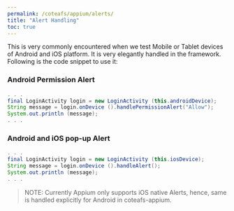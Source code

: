 ```yaml
---
permalink: /coteafs/appium/alerts/
title: "Alert Handling"
toc: true
---
```


This is very commonly encountered when we test Mobile or Tablet devices of Android and iOS platform. It is very elegantly handled in the framework. Following is the code snippet to use it:

### Android Permission Alert

```java
. . .
final LoginActivity login = new LoginActivity (this.androidDevice);
String message = login.onDevice ().handlePermissionAlert("Allow");
System.out.println (message);
. . .
```

### Android and iOS pop-up Alert

```java
. . .
final LoginActivity login = new LoginActivity (this.iosDevice);
String message = login.onDevice ().handleAlert();
System.out.println (message);
. . .
```

> NOTE:
Currently Appium only supports iOS native Alerts, hence, same is handled explicitly for Android in coteafs-appium.

